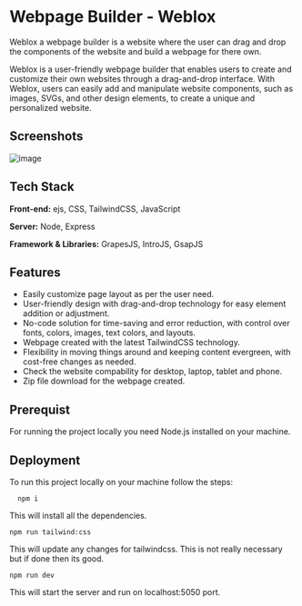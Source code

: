
# Webpage Builder - Weblox

Weblox a webpage builder is a website where the user can drag and drop the components of the website and build a webpage for there own.

Weblox is a user-friendly webpage builder that enables users to create and customize 
their own websites through a drag-and-drop interface. With Weblox, users can easily add and 
manipulate website components, such as images, SVGs, and other design elements, to create 
a unique and personalized website.


## Screenshots

![image](https://github.com/PrasadP27/Webpage-Builder/assets/157368807/544f19df-64f1-4ac5-9d8a-6c3513da1b5c)



## Tech Stack

**Front-end:** ejs, CSS, TailwindCSS, JavaScript

**Server:** Node, Express

**Framework & Libraries:** GrapesJS, IntroJS, GsapJS


## Features

- Easily customize page layout as per the user need.
- User-friendly design with drag-and-drop technology for easy element addition or adjustment.
- No-code solution for time-saving and error reduction, with control over fonts, colors, images, text colors, and layouts.
- Webpage created with the latest TailwindCSS technology.
- Flexibility in moving things around and keeping content evergreen, with cost-free changes as needed.
- Check the website compability for desktop, laptop, tablet and phone.
- Zip file download for the webpage created.


## Prerequist

For running the project locally you need Node.js installed on your machine.


## Deployment

To run this project locally on your machine follow the steps:

```
  npm i
```
This will install all the dependencies.

```
npm run tailwind:css
```
This will update any changes for tailwindcss.
This is not really necessary but if done then its good.

```
npm run dev
```
This will start the server and run on localhost:5050 port.
